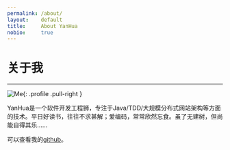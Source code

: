 ```yaml
---
permalink: /about/
layout:    default
title:     About YanHua
nobio:     true
---
```


# 关于我
----------------

![Me](http://www.gravatar.com/avatar/8f9a221879da5fb2fa7081ca52288814?s=200){: .profile .pull-right }

YanHua是一个软件开发工程狮，专注于Java/TDD/大规模分布式网站架构等方面的技术。平日好读书，往往不求甚解；爱编码，常常欣然忘食。虽了无建树，但尚能自得其乐……

可以查看我的[github](http://github.com/yanhua365)。
